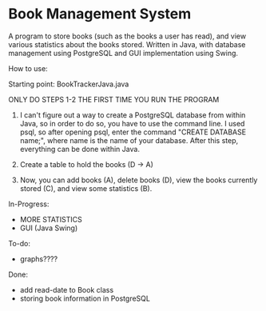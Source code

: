 # Book Management System

A program to store books (such as the books a user has read), and view various statistics about the books stored. Written in Java, with database management using PostgreSQL and GUI implementation using Swing.

How to use:

Starting point: BookTrackerJava.java

ONLY DO STEPS 1-2 THE FIRST TIME YOU RUN THE PROGRAM
1. I can't figure out a way to create a PostgreSQL database from within Java, so in order to do so, you have to use the command line. I used psql, so after opening psql, enter the command "CREATE DATABASE name;", where name is the name of your database. After this step, everything can be done within Java.
2. Create a table to hold the books (D -> A)

3. Now, you can add books (A), delete books (D), view the books currently stored (C), and view some statistics (B).

In-Progress:
- MORE STATISTICS
- GUI (Java Swing)

To-do:
- graphs????

Done:
- add read-date to Book class
- storing book information in PostgreSQL

